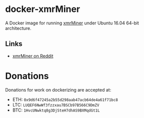 # docker-xmrMiner

A Docker image for running [xmrMiner](https://github.com/xmrMiner/xmrMiner) under Ubuntu 16.04 64-bit architecture. 

## Links

- [xmrMiner on Reddit](https://www.reddit.com/r/Monero/comments/5xciun/xmrminer_a_new_high_optimized_nvidia_gpu_miner/)

# Donations

Donations for work on dockerizing are accepted at:

- ETH: `0x9d6f47245a2b55d298aab47acb64de4a61f71bc8`
- LTC: `LUQEF6NwWf3fzzxau7BSCb97B566C9DmZV`
- BTC: `1HvcUNwktq8g3DjSteH7dhAS9BXMqdGt1L`
